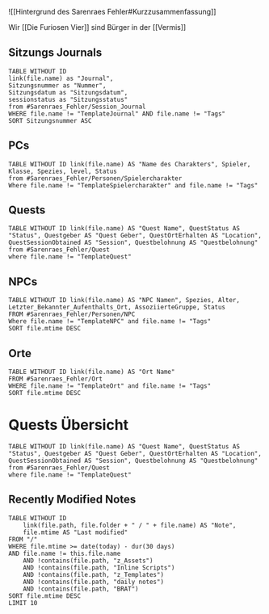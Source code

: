 ![[Hintergrund des Sarenraes Fehler#Kurzzusammenfassung]]


Wir [[Die Furiosen Vier]] sind Bürger in der [[Vermis]]


## Sitzungs Journals
```dataview
TABLE WITHOUT ID 
link(file.name) as "Journal",
Sitzungsnummer as "Nummer",
Sitzungsdatum as "Sitzungsdatum",
sessionstatus as "Sitzungsstatus"
from #Sarenraes_Fehler/Session_Journal  
WHERE file.name != "TemplateJournal" AND file.name != "Tags"
SORT Sitzungsnummer ASC

```
## PCs
```dataview  
TABLE WITHOUT ID link(file.name) AS "Name des Charakters", Spieler, Klasse, Spezies, level, Status 
from #Sarenraes_Fehler/Personen/Spielercharakter 
Where file.name != "TemplateSpielercharakter" and file.name != "Tags"
```
## Quests
```dataview
TABLE WITHOUT ID link(file.name) AS "Quest Name", QuestStatus AS "Status", Questgeber AS "Quest Geber", QuestOrtErhalten AS "Location", QuestSessionObtained AS "Session", Questbelohnung AS "Questbelohnung"
from #Sarenraes_Fehler/Quest 
where file.name != "TemplateQuest"
```
##  NPCs
```dataview  
TABLE WITHOUT ID link(file.name) AS "NPC Namen", Spezies, Alter, Letzter_Bekannter_Aufenthalts_Ort, AssoziierteGruppe, Status  
FROM #Sarenraes_Fehler/Personen/NPC 
Where file.name != "TemplateNPC" and file.name != "Tags"
SORT file.mtime DESC
```

##  Orte
```dataview  
TABLE WITHOUT ID link(file.name) AS "Ort Name" 
FROM #Sarenraes_Fehler/Ort 
WHERE file.name != "TemplateOrt" and file.name != "Tags"
SORT file.mtime DESC
```

# Quests Übersicht
```dataview
TABLE WITHOUT ID link(file.name) AS "Quest Name", QuestStatus AS "Status", Questgeber AS "Quest Geber", QuestOrtErhalten AS "Location", QuestSessionObtained AS "Session", Questbelohnung AS "Questbelohnung"
from #Sarenraes_Fehler/Quest 
where file.name != "TemplateQuest"
```


## Recently Modified Notes
```dataview
TABLE WITHOUT ID
    link(file.path, file.folder + " / " + file.name) AS "Note",
    file.mtime AS "Last modified"
FROM "/"
WHERE file.mtime >= date(today) - dur(30 days)
AND file.name != this.file.name
    AND !contains(file.path, "z_Assets")
    AND !contains(file.path, "Inline Scripts")
    AND !contains(file.path, "z_Templates")
    AND !contains(file.path, "daily notes")
    AND !contains(file.path, "BRAT")
SORT file.mtime DESC
LIMIT 10
```





